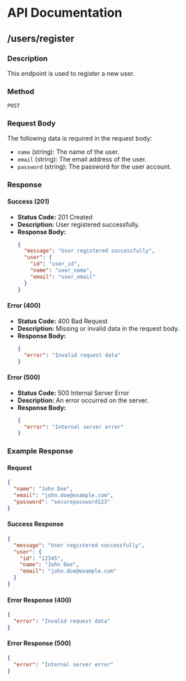 # API Documentation

## /users/register

### Description
This endpoint is used to register a new user.

### Method
`POST`

### Request Body
The following data is required in the request body:
- `name` (string): The name of the user.
- `email` (string): The email address of the user.
- `password` (string): The password for the user account.

### Response

#### Success (201)
- **Status Code:** 201 Created
- **Description:** User registered successfully.
- **Response Body:**
  ```json
  {
    "message": "User registered successfully",
    "user": {
      "id": "user_id",
      "name": "user_name",
      "email": "user_email"
    }
  }
  ```

#### Error (400)
- **Status Code:** 400 Bad Request
- **Description:** Missing or invalid data in the request body.
- **Response Body:**
  ```json
  {
    "error": "Invalid request data"
  }
  ```

#### Error (500)
- **Status Code:** 500 Internal Server Error
- **Description:** An error occurred on the server.
- **Response Body:**
  ```json
  {
    "error": "Internal server error"
  }
  ```

### Example Response

#### Request
```json
{
  "name": "John Doe",
  "email": "john.doe@example.com",
  "password": "securepassword123"
}
```

#### Success Response
```json
{
  "message": "User registered successfully",
  "user": {
    "id": "12345",
    "name": "John Doe",
    "email": "john.doe@example.com"
  }
}
```

#### Error Response (400)
```json
{
  "error": "Invalid request data"
}
```

#### Error Response (500)
```json
{
  "error": "Internal server error"
}
```
